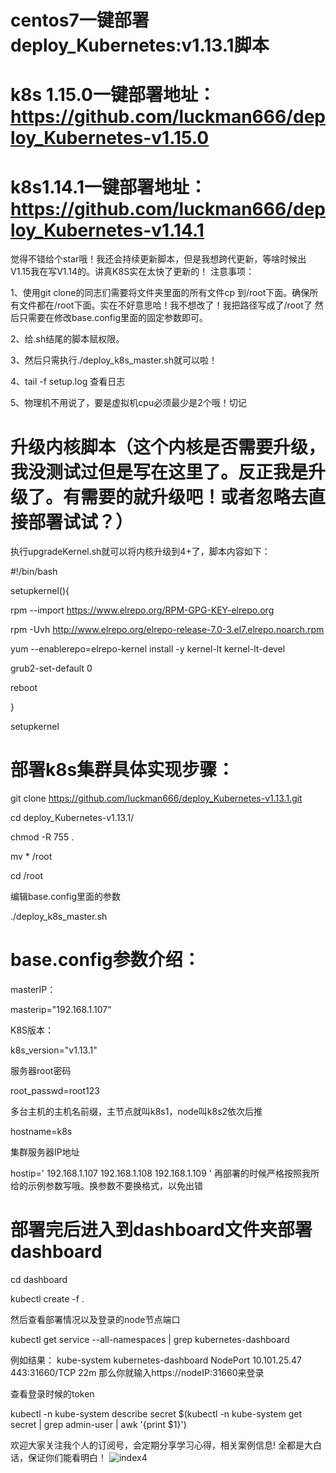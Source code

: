 # centos7一键部署deploy_Kubernetes:v1.13.1脚本

# k8s 1.15.0一键部署地址：https://github.com/luckman666/deploy_Kubernetes-v1.15.0
# k8s1.14.1一键部署地址： https://github.com/luckman666/deploy_Kubernetes-v1.14.1
觉得不错给个star哦！我还会持续更新脚本，但是我想跨代更新，等啥时候出V1.15我在写V1.14的。讲真K8S实在太快了更新的！
注意事项：

1、使用git clone的同志们需要将文件夹里面的所有文件cp 到/root下面。确保所有文件都在/root下面。实在不好意思哈！我不想改了！我把路径写成了/root了
然后只需要在修改base.config里面的固定参数即可。

2、给.sh结尾的脚本赋权限。

3、然后只需执行./deploy_k8s_master.sh就可以啦！

4、tail -f setup.log 查看日志

5、物理机不用说了，要是虚拟机cpu必须最少是2个哦！切记


# 升级内核脚本（这个内核是否需要升级，我没测试过但是写在这里了。反正我是升级了。有需要的就升级吧！或者忽略去直接部署试试？）

执行upgradeKernel.sh就可以将内核升级到4+了，脚本内容如下：

#!/bin/bash

setupkernel(){

 rpm --import https://www.elrepo.org/RPM-GPG-KEY-elrepo.org
 
 rpm -Uvh http://www.elrepo.org/elrepo-release-7.0-3.el7.elrepo.noarch.rpm
 
 yum --enablerepo=elrepo-kernel install -y kernel-lt kernel-lt-devel
 
 grub2-set-default 0
 
 reboot
 
}

setupkernel

# 部署k8s集群具体实现步骤：

git clone https://github.com/luckman666/deploy_Kubernetes-v1.13.1.git

cd deploy_Kubernetes-v1.13.1/

chmod -R 755 .

mv * /root

cd /root

编辑base.config里面的参数

./deploy_k8s_master.sh


# base.config参数介绍：

masterIP：

masterip="192.168.1.107"

K8S版本：

k8s_version="v1.13.1"

服务器root密码

root_passwd=root123

多台主机的主机名前缀，主节点就叫k8s1，node叫k8s2依次后推

hostname=k8s

集群服务器IP地址

hostip='
192.168.1.107
192.168.1.108
192.168.1.109
'
再部署的时候严格按照我所给的示例参数写哦。换参数不要换格式，以免出错

# 部署完后进入到dashboard文件夹部署dashboard

cd dashboard

kubectl create -f .

然后查看部署情况以及登录的node节点端口

kubectl get service --all-namespaces | grep kubernetes-dashboard

例如结果：
kube-system   kubernetes-dashboard   NodePort    10.101.25.47   <none>        443:31660/TCP   22m
那么你就输入https://nodeIP:31660来登录
	
查看登录时候的token

kubectl -n kube-system describe secret $(kubectl -n kube-system get secret | grep admin-user | awk '{print $1}')

欢迎大家关注我个人的订阅号，会定期分享学习心得，相关案例信息!
全都是大白话，保证你们能看明白！
![index4](https://github.com/luckman666/devops_kkit/blob/master/gzh.jpg)


